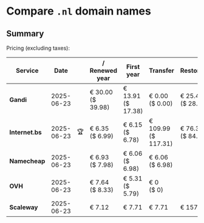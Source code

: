# Compare `.nl` domain names

## Summary

Pricing (excluding taxes):

| Service | Date |  | / Renewed year | First year | Transfer | Restoration |
|--|--|--|--|--|--|--|
| **Gandi** | 2025-06-23 |  | € 30.00<br>($ 39.98) | € 13.91<br>($ 17.38) | € 0.00<br>($ 0.00) | € 25.49<br>($ 28.97) |
| **Internet.bs** | 2025-06-23 | 🏆 | € 6.35<br>($ 6.99) | € 6.15<br>($ 6.78) | € 109.99<br>($ 117.31) | € 76.35<br>($ 84.09) |
| **Namecheap** | 2025-06-23 |  | € 6.93<br>($ 7.98) | € 6.06<br>($ 6.98) | € 6.06<br>($ 6.98) |  |
| **OVH** | 2025-06-23 |  | € 7.64<br>($ 8.33) | € 5.31<br>($ 5.79) | € 0<br>($ 0) |  |
| **Scaleway** | 2025-06-23 |  | € 7.12 | € 7.71 | € 7.71 | € 157.21 |
